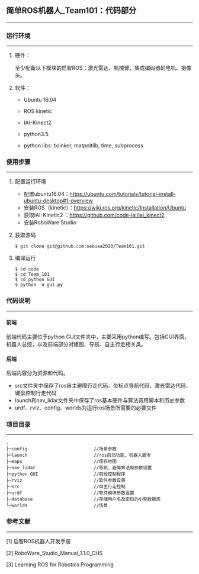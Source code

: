 ## 简单ROS机器人_Team101：代码部分

----

### 运行环境

---

1. 硬件：

   至少配备以下模块的启智ROS：激光雷达、机械臂、集成编码器的电机、摄像头。

2. 软件：

   * Ubuntu 16.04

   * ROS kinetic

   * IAI-Kinect2
   * python3.5
   * python libs: tklinker, matpoltlib, time, subprocess

### 使用步骤

---

1. 配置运行环境
    * 配置ubuntu16.04：https://ubuntu.com/tutorials/tutorial-install-ubuntu-desktop#1-overview
    * 安装ROS（kinetic）：https://wiki.ros.org/kinetic/Installation/Ubuntu
    * 获取IAI-Kinetic2 ：https://github.com/code-iai/iai_kinect2
    * 安装RoboWare Studio

2. 获取源码

    ```
   $ git clone git@github.com:sebuaa2020/Team101.git
   ```

3. 编译运行
    ```
   $ cd code
   $ cd Team_101
   $ cd python GUI
   $ python -u gui.py
   ```



### 代码说明

---

#### 前端
前端代码主要位于python GUI文件夹中，主要采用python编写。包括GUI界面，机器人总控，以及前端部分对建图、导航、自主行走相关类。

#### 后端

后端内容分为资源和代码。

- src文件夹中保存了ros自主避障行走代码、坐标点导航代码、激光雷达代码、键盘控制行走代码
- launch和nav_lidar文件夹中保存了ros基本硬件与算法调用脚本和历史参数
- urdf、rviz、config、worlds为运行ros场景所需要的必要文件

### 项目目录

---

```
.
├─config                         //场景参数
├─launch                         //ros启动功能、机器人脚本
├─maps                           //保存地图
├─nav_lidar                      //导航、避障算法和参数设置
├─python GUI                     //前段控制程序
├─rviz                           //软件参数设置
├─src                            //自主行走控制
├─urdf                           //软件模块参数设置
├─database                       //存储用户名及密码的小型数据库
└─worlds                         //场景
```


### 参考文献

---

[1] 启智ROS机器人开发手册

[2] RoboWare_Studio_Manual_1.1.0_CHS

[3]  Learning ROS for Robotics Programming